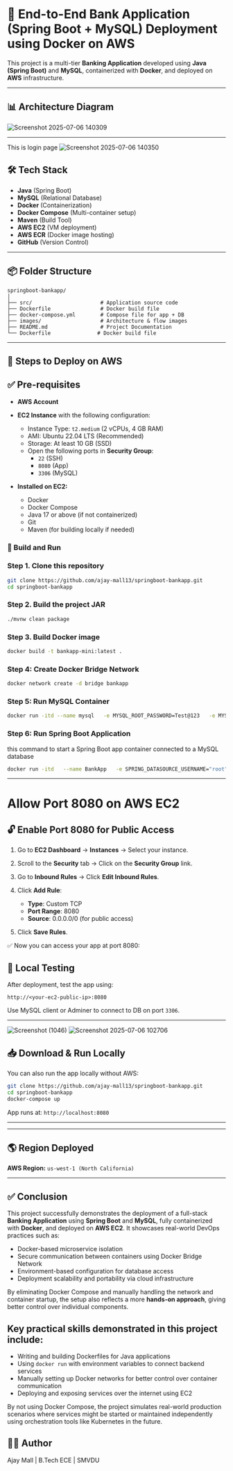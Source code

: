 


# 🏦 End-to-End Bank Application (Spring Boot + MySQL) Deployment using Docker on AWS


This project is a multi-tier **Banking Application** developed using **Java (Spring Boot)** and **MySQL**, containerized with **Docker**, and deployed on **AWS** infrastructure.

---

## 📊 Architecture Diagram
![Screenshot 2025-07-06 140309](https://github.com/user-attachments/assets/87030e22-a4b3-458a-8725-9f755a48c7f0)




---
This is login page
![Screenshot 2025-07-06 140350](https://github.com/user-attachments/assets/b6e00ab6-4c73-434e-9986-8c40e918243b)
## 🛠️ Tech Stack

- **Java** (Spring Boot)
- **MySQL** (Relational Database)
- **Docker** (Containerization)
- **Docker Compose** (Multi-container setup)
- **Maven** (Build Tool)
- **AWS EC2** (VM deployment)
- **AWS ECR** (Docker image hosting)
- **GitHub** (Version Control)

---

## 📦 Folder Structure

```
springboot-bankapp/
│
├── src/                      # Application source code
├── Dockerfile                # Docker build file
├── docker-compose.yml        # Compose file for app + DB
├── images/                   # Architecture & flow images
├── README.md                 # Project Documentation
└── Dockerfile               # Docker build file
```

---

## 🚀 Steps to Deploy on AWS

## ✅ Pre-requisites

- **AWS Account**
- **EC2 Instance** with the following configuration:
  - Instance Type: `t2.medium` (2 vCPUs, 4 GB RAM)
  - AMI: Ubuntu 22.04 LTS (Recommended)
  - Storage: At least 10 GB (SSD)
  - Open the following ports in **Security Group**:
    - `22` (SSH)
    - `8080` (App)
    - `3306` (MySQL)

- **Installed on EC2:**
  - Docker
  - Docker Compose
  - Java 17 or above (if not containerized)
  - Git
  - Maven (for building locally if needed)




### 🧱 Build and Run

### Step 1. **Clone this repository**
   ```bash
   git clone https://github.com/ajay-mall13/springboot-bankapp.git
   cd springboot-bankapp
   ```

### Step 2. **Build the project JAR**
   ```bash
   ./mvnw clean package
   ```

### Step 3. **Build Docker image**
   ```bash
   docker build -t bankapp-mini:latest .
   ```

### Step 4: Create Docker Bridge Network

```bash
docker network create -d bridge bankapp
```



### Step 5: Run MySQL Container

```bash
docker run -itd --name mysql   -e MYSQL_ROOT_PASSWORD=Test@123   -e MYSQL_DATABASE=BankDB   --network=bankapp   mysql
```


### Step 6: Run Spring Boot Application
this  command to start a Spring Boot app container connected to a MySQL database 
```bash
docker run -itd   --name BankApp   -e SPRING_DATASOURCE_USERNAME="root"   -e SPRING_DATASOURCE_PASSWORD="test@123"   -e SPRING_DATASOURCE_URL="jdbc:mysql://mysql:3306/BankDB?useSSL=false&allowPublicKeyRetrieval=true&serverTimezone=UTC"   --network=bankapp   -p 8080:8080   bankapp-mini:latest
```

---



# Allow Port 8080 on AWS EC2

## 🔓 Enable Port 8080 for Public Access

1. Go to **EC2 Dashboard** → **Instances** → Select your instance.
2. Scroll to the **Security** tab → Click on the **Security Group** link.
3. Go to **Inbound Rules** → Click **Edit Inbound Rules**.
4. Click **Add Rule**:
   - **Type**: Custom TCP
   - **Port Range**: 8080
   - **Source**: 0.0.0.0/0 (for public access)

5. Click **Save Rules**.

✅ Now you can access your app at port 8080:  



## 🧪 Local Testing

After deployment, test the app using:

```
http://<your-ec2-public-ip>:8080
```

Use MySQL client or Adminer to connect to DB on port `3306`.

---

![Screenshot (1046)](https://github.com/user-attachments/assets/e1f58954-4cf6-4f70-bff0-205d731bb855)
![Screenshot 2025-07-06 102706](https://github.com/user-attachments/assets/20ee3b6a-e3a5-4899-9791-6e16162517d1)





## 📥 Download & Run Locally

You can also run the app locally without AWS:

```bash
git clone https://github.com/ajay-mall13/springboot-bankapp.git
cd springboot-bankapp
docker-compose up
```

App runs at: `http://localhost:8080`

---


---

## 🌎 Region Deployed

**AWS Region:** `us-west-1 (North California)`

---



## ✅ Conclusion

This project successfully demonstrates the deployment of a full-stack **Banking Application** using **Spring Boot** and **MySQL**, fully containerized with **Docker**, and deployed on **AWS EC2**. It showcases real-world DevOps practices such as:

- Docker-based microservice isolation  
- Secure communication between containers using Docker Bridge Network  
- Environment-based configuration for database access  
- Deployment scalability and portability via cloud infrastructure  

By eliminating Docker Compose and manually handling the network and container startup, the setup also reflects a more **hands-on approach**, giving better control over individual components.


## Key practical skills demonstrated in this project include:

- Writing and building Dockerfiles for Java applications  
- Using `docker run` with environment variables to connect backend services  
- Manually setting up Docker networks for better control over container communication  
- Deploying and exposing services over the internet using EC2

By not using Docker Compose, the project simulates real-world production scenarios where services might be started or maintained independently using orchestration tools like Kubernetes in the future.




## 🧑‍💻 Author

Ajay Mall | B.Tech ECE | SMVDU  
 





